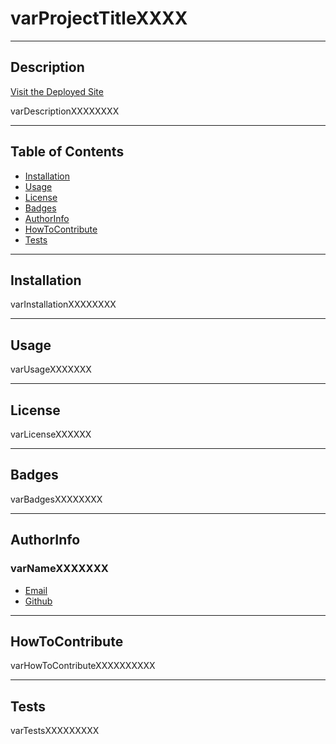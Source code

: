 # varProjectTitleXXXX

---

## Description

[Visit the Deployed Site](varDeployedSiteXXXX)

varDescriptionXXXXXXXX 

---

## Table of Contents

- [Installation](#Installation)
- [Usage](#Usage)
- [License](#License)
- [Badges](#Badges)
- [AuthorInfo](#AuthorInfo)
- [HowToContribute](#HowToContribute)
- [Tests](##Tests)

---

## Installation

varInstallationXXXXXXXX

---

## Usage

varUsageXXXXXXX

---

## License

varLicenseXXXXXX

---

## Badges

varBadgesXXXXXXXX

---

## AuthorInfo

### varNameXXXXXXX

* [Email](varEmailAddressXXXXXXX)
* [Github](varGithubUsernameXXXXXXX)

---

## HowToContribute

varHowToContributeXXXXXXXXXX

---

## Tests

varTestsXXXXXXXXX
